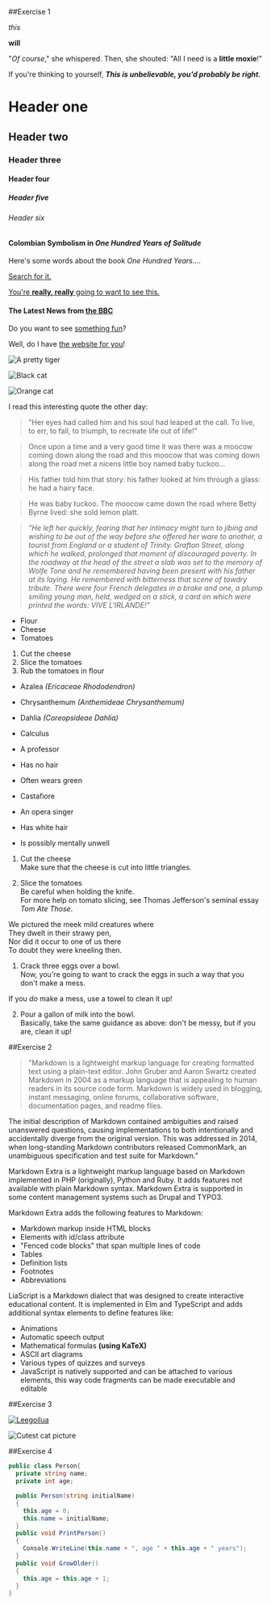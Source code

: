 ##Exercise 1

_this_

**will**

"_Of course_," she whispered. Then, she shouted: "All I need is a **little moxie**!"

If you're thinking to yourself, **_This is unbelievable, you'd probably be right._**

# Header one
## Header two
### Header three
#### Header four
##### Header five
###### Header six

#### Colombian Symbolism in _One Hundred Years of Solitude_

Here's some words about the book _One Hundred Years..._.

[Search for it.](www.google.com)

[You're **really, really** going to want to see this.](www.dailykitten.com)

#### The Latest News from [the BBC](www.bbc.com/news)

Do you want to see [something fun](www.zombo.com)?

Well, do I have [the website for you](www.stumbleupon.com)!

![A pretty tiger](https://upload.wikimedia.org/wikipedia/commons/5/56/Tiger.50.jpg)

![Black cat](https://upload.wikimedia.org/wikipedia/commons/a/a3/81_INF_DIV_SSI.jpg)

![Orange cat](http://icons.iconarchive.com/icons/google/noto-emoji-animals-nature/256/22221-cat-icon.png)

I read this interesting quote the other day:

>"Her eyes had called him and his soul had leaped at the call. To live, to err, to fall, to triumph, to recreate life out of life!"

>Once upon a time and a very good time it was there was a moocow coming down along the road and this moocow that was coming down along the road met a nicens little boy named baby tuckoo...

>His father told him that story: his father looked at him through a glass: he had a hairy face.

>He was baby tuckoo. The moocow came down the road where Betty Byrne lived: she sold lemon platt.

>_"He left her quickly, fearing that her intimacy might turn to jibing and wishing to be out of the way before she offered her ware to another, a tourist from England or a student of Trinity. Grafton Street, along which he walked, prolonged that moment of discouraged poverty. In the roadway at the head of the street a slab was set to the memory of Wolfe Tone and he remembered having been present with his father at its laying. He remembered with bitterness that scene of tawdry tribute. There were four French delegates in a brake and one, a plump smiling young man, held, wedged on a stick, a card on which were printed the words: VIVE L'IRLANDE!"_


* Flour
* Cheese
* Tomatoes

1. Cut the cheese
2. Slice the tomatoes
3. Rub the tomatoes in flour


* Azalea _(Ericaceae Rhododendron)_
* Chrysanthemum _(Anthemideae Chrysanthemum)_
* Dahlia _(Coreopsideae Dahlia)_

* Calculus
 * A professor
 * Has no hair
 * Often wears green
* Castafiore
 * An opera singer
 *  Has white hair
   * Is possibly mentally unwell


1. Cut the cheese   
  Make sure that the cheese is cut into little triangles.  

2. Slice the tomatoes  
  Be careful when holding the knife.  
  For more help on tomato slicing, see Thomas Jefferson's      seminal essay _Tom Ate Those_.


We pictured the meek mild creatures where  
They dwelt in their strawy pen,  
Nor did it occur to one of us there  
To doubt they were kneeling then.


1. Crack three eggs over a bowl.  
  Now, you're going to want to crack the eggs in such a way    that you don't make a mess.  

 If you _do_ make a mess, use a towel to clean it up!

2. Pour a gallon of milk into the bowl.    
  Basically, take the same guidance as above: don't be messy,  but if you are, clean it up!


##Exercise 2

>"Markdown is a lightweight markup language for creating formatted text using a plain-text editor. John Gruber and Aaron Swartz created Markdown in 2004 as a markup language that is appealing to human readers in its source code form. Markdown is widely used in blogging, instant messaging, online forums, collaborative software, documentation pages, and readme files.

The initial description of Markdown contained ambiguities and raised unanswered questions, causing implementations to both intentionally and accidentally diverge from the original version. This was addressed in 2014, when long-standing Markdown contributors released CommonMark, an unambiguous specification and test suite for Markdown."

Markdown Extra is a lightweight markup language based on Markdown implemented in PHP (originally), Python and Ruby. It adds features not available with plain Markdown syntax. Markdown Extra is supported in some content management systems such as Drupal and TYPO3.

Markdown Extra adds the following features to Markdown:

* Markdown markup inside HTML blocks
* Elements with id/class attribute
* "Fenced code blocks" that span multiple lines of code
* Tables
* Definition lists
* Footnotes
* Abbreviations


LiaScript is a Markdown dialect that was designed to create interactive educational content. It is implemented in Elm and TypeScript and adds additional syntax elements to define features like:

* Animations
* Automatic speech output
* Mathematical formulas **(using KaTeX)**
* ASCII art diagrams
* Various types of quizzes and surveys
* JavaScript is natively supported and can be attached to various elements, this way code fragments can be made executable and editable

##Exercise 3


[![Leegoilua](https://img.youtube.com/vi/StTqXEQ2l-Y/0.jpg)](https://www.youtube.com/watch?v=StTqXEQ2l-Y)

![Cutest cat picture](https://hips.hearstapps.com/hmg-prod.s3.amazonaws.com/images/cute-cat-photos-1593441022.jpg)

##Exercise 4
```C#
public class Person{
  private string name;
  private int age;

  public Person(string initialName)
  {
    this.age = 0;
    this.name = initialName;
  }
  public void PrintPerson()
  {
    Console.WriteLine(this.name + ", age " + this.age + " years");
  }
  public void GrowOlder()
  {
    this.age = this.age + 1;
  }
}
```